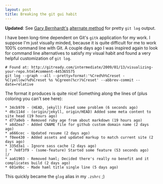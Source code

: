 ```yaml
---
layout: post
title: Breaking the git gui habit
---
```


**Updated**: See [Gary Bernhardt's](https://github.com/garybernhardt) [alternate
method](https://github.com/garybernhardt) for pretty `git log` output.

I have been long-time dependent on Git's `gitk` application for my work. I suppose I'm just
visually minded, because it is quite difficult for me to work 100% command line with Git. A
couple days ago I was inspired again to look for command line alternatives to satisfy my
visual habit and found a very helpful customization of `git log`.

    # Found at: http://gitready.com/intermediate/2009/01/13/visualizing-your-repo.html#comment-445365575
    git log --graph --all --pretty=format:'%Cred%h%Creset -%C(yellow)%d%Creset %s %Cgreen(%cr)%Creset' --abbrev-commit --date=relative

The format it produces is quite nice! Something along the lines of (plus coloring you can't see here):

    * 34cb970 - (HEAD, jekyll) Fixed some problem (6 seconds ago)
    * d6c114d - (origin/jekyll, origin/HEAD) Added some meta content to site head (19 hours ago)
    * d77a0eb - Removed ruby age from about markdown (19 hours ago)
    * a8d2ea7 - Added CNAME file for github custom domain name (2 days ago)
    * a666cec - Updated resume (2 days ago)
    * f0ee430 - Added assets and updated markup to match current site (2 days ago)
    * 335d3a1 - Ignore sass cache (2 days ago)
    | * 7e8f3f9 - (some-feature) Started some feature (53 seconds ago)
    |/  
    * aa61903 - Removed haml; Decided there's really no benefit and it complicates build (2 days ago)
    * 601e9bc - Made haml title single line (5 days ago)

This quickly became the `glog` alias in my `.zshrc` ;)